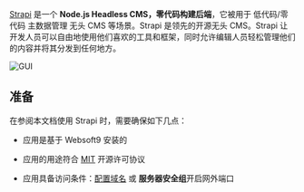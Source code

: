 [Strapi](https://strapi.io/) 是一个 **Node.js Headless CMS，零代码构建后端**，它被用于 低代码/零代码 主数据管理 无头 CMS  等场景。Strapi 是领先的开源无头 CMS。Strapi 让开发人员可以自由地使用他们喜欢的工具和框架，同时允许编辑人员轻松管理他们的内容并将其分发到任何地方。


![GUI](https://libs.websoft9.com/Websoft9/DocsPicture/zh/strapi/strapi-gui-websoft9.png)


## 准备

在参阅本文档使用 Strapi 时，需要确保如下几点：

- 应用是基于 Websoft9 安装的

- 应用的用途符合 [MIT](https://opensource.org/licenses/MIT) 开源许可协议

- 应用具备访问条件：[配置域名](./domain-set) 或 **服务器安全组**开启网外端口